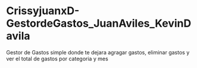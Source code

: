 # CrissyjuanxD-GestordeGastos_JuanAviles_KevinDavila
Gestor de Gastos simple donde te dejara agragar gastos, eliminar gastos y ver el total de gastos por categoria y mes
